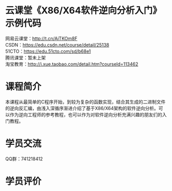 # 云课堂《X86/X64软件逆向分析入门》示例代码

网易云课堂：<a href="http://t.cn/AiTKOm8F">http://t.cn/AiTKOm8F</a>
<br/> 
CSDN：<a href="https://edu.csdn.net/course/detail/25138">https://edu.csdn.net/course/detail/25138</a>
<br/> 
51CTO：<a href="https://edu.51cto.com/sd/b68e1">https://edu.51cto.com/sd/b68e1</a>
<br/> 
腾讯课堂：暂未上架
<br/> 
淘宝教育：<a href="http://i.xue.taobao.com/detail.htm?courseId=113462">http://i.xue.taobao.com/detail.htm?courseId=113462</a>
<br/> 

# 课程简介

本课程从最简单的C程序开始，到较为复杂的函数实现，结合其生成的二进制文件的逆向反汇编，由浅入深循序渐进介绍了基于X86/X64架构的软件逆向分析。可以作为逆向工程师的参考教程，也可以作为对软件逆向分析充满兴趣的朋友们的入门教程。

# 学员交流

QQ群：741218412

# 学员评价